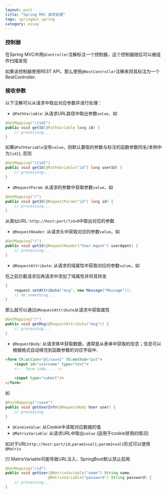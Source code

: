 ```yaml
---
layout: post
title: "Spring MVC 请求处理"
tags: springmvc spring
category: essay
---
```


### 控制器

在Spring MVC中用`@Controller`注解标注一个控制器，这个控制器随后可以被组件扫描发现

如果该控制器使用REST API，那么使用`@RestController`注解来将其标注为一个RestController. 

### 接收参数

以下注解可以从请求中取出对应参数并进行处理：

- `@PathVariable`: 从请求URL路径中取出参数`value`，如

```java
@GetMapping("/{id}")
public void getId(@PathVariable long id) {
    // processing...
}
```

如果`@PathVariable`没有`value`，则默认要取的参数与标注的函数参数同名(本例中为`{id}`), 否则

```java
@GetMapping("/{id}")
public void getId(@PathVariable("id") long userId) {
    // processing...
}
```

- `@RequestParam`: 从请求的参数中获取参数`value`，如

```java
@GetMapping("/")
public void getId(@RequestParam("id") long id) {
    // processing...
}
```

从类似URL: `http://host:port/?id=0`中取出对应的参数

- `@RequestHeader`: 从请求头中获取对应的参数`value`，如

```java
@GetMapping("/")
public void getId(@RequestHeader("User-Agent") userAgent) {
    // processing...
}
```

- `@RequestAttribute`: 从请求的域属性中获取对应的参数`value`，如

在之前拦截请求后再请求中添加了域属性并将其转发

```java
{
    request.setAttribute("msg", new Message("Message"));
    // do something...
}
```

那么就可以通过`@RequestAttribute`从请求中获取属性

```java
@GetMapping("/")
public void getMsg(@RequestAttribute("msg")) {
    // processing...
}
```

- `@RequestBody`: 从请求体中获取数据，通常是从表单中获取的信息；信息可以根据格式自动填充到函数参数的对应字段中. 

```html
<form th:action="@{/save}" th:method="put">
    <input id="username" type="text">
    <!-- form code... -->
    
	<input type="submit"/>
</form>
```

如

```java
@PostMapping("/save")
public void getUserInfo(@RequestBody User user) {
    // processing
}
```

- `@CookieValue`: 从Cookie中读取对应数据的值
- `@MatrixVariable`: 从请求URL中取出`value` (适用于cookie禁用的情况)

如对于URL`http://host:port/id;param1=val1;param2=val2`形式可以使用`@Matrix`

[!] MatrixVariable可能导致URL注入，SpringBoot默认禁止启用

```java
@GetMapping("/id")
public void getUser(@MatrixVariable("name") String name, 
                   @MatrixVariable("password") String password) {
    // processing...
}
```

